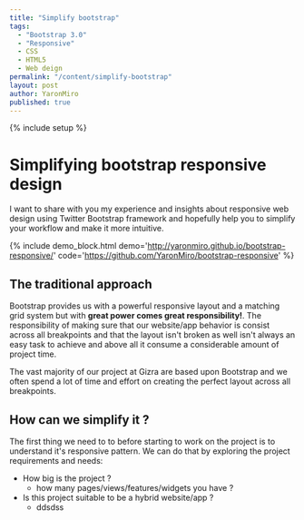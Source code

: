 ```yaml
---
title: "Simplify bootstrap"
tags:
  - "Bootstrap 3.0"
  - "Responsive"
  - CSS
  - HTML5
  - Web deign
permalink: "/content/simplify-bootstrap"
layout: post
author: YaronMiro
published: true
---
```


{% include setup %}

# Simplifying bootstrap responsive design
I want to share with you my experience and insights about responsive web design using
Twitter Bootstrap framework and hopefully help you to simplify your workflow and
make it more intuitive.

<!-- more -->

{% include demo_block.html demo='http://yaronmiro.github.io/bootstrap-responsive/' code='https://github.com/YaronMiro/bootstrap-responsive' %}

## The traditional approach
Bootstrap provides us with a powerful responsive layout and a matching grid system
but with **great power comes great responsibility!**. The responsibility of making
sure that our website/app behavior is consist across all breakpoints and that the
layout isn't broken as well isn't always an easy task to achieve and above
all it consume a considerable amount of project time.

The vast majority of our project at Gizra are based upon Bootstrap
and we often spend a lot of time and effort on creating the perfect layout
across all breakpoints.

## How can we simplify it ?
The first thing we need to to before starting to work on the project is to
understand it's responsive pattern. We can do that by exploring the project
requirements and needs:

 * How big is the project ?
   * how many pages/views/features/widgets you have ?
 * Is this project suitable to be a hybrid website/app ?
   * ddsdss






